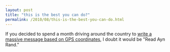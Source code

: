 ```yaml
---
layout: post
title: "this is the best you can do?"
permalink: /2010/08/this-is-the-best-you-can-do.html
---
```


<p>If you decided to spend a month driving around the country to <a href="http://www.wired.com/gadgetlab/2010/08/worlds-biggest-writing/" target="_self">write a massive message based on GPS coordinates</a>, I doubt it would be &quot;Read Ayn Rand.&quot;</p>


